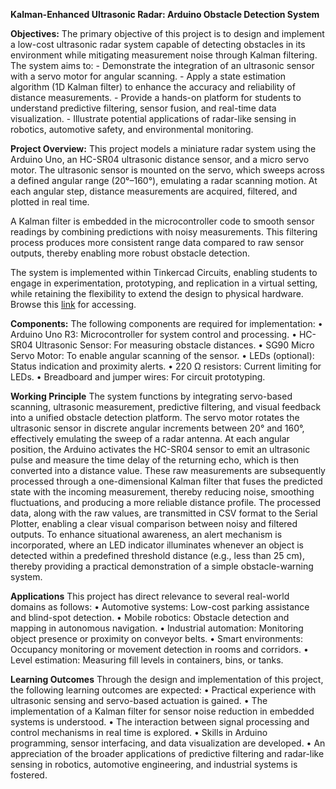 **Kalman-Enhanced Ultrasonic Radar: Arduino Obstacle Detection System**

**Objectives:**
The primary objective of this project is to design and implement a low-cost ultrasonic radar system capable of detecting obstacles in its environment while mitigating measurement noise through Kalman filtering. The system aims to:
      	- Demonstrate the integration of an ultrasonic sensor with a servo motor for angular scanning.
    	- Apply a state estimation algorithm (1D Kalman filter) to enhance the accuracy and reliability of distance measurements.
    	- Provide a hands-on platform for students to understand predictive filtering, sensor fusion, and real-time data visualization.
    	- Illustrate potential applications of radar-like sensing in robotics, automotive safety, and environmental monitoring.

**Project Overview:**
This project models a miniature radar system using the Arduino Uno, an HC-SR04 ultrasonic distance sensor, and a micro servo motor. The ultrasonic sensor is mounted on the servo, which sweeps across a defined angular range (20°–160°), emulating a radar scanning motion. At each angular step, distance measurements are acquired, filtered, and plotted in real time.

A Kalman filter is embedded in the microcontroller code to smooth sensor readings by combining predictions with noisy measurements. This filtering process produces more consistent range data compared to raw sensor outputs, thereby enabling more robust obstacle detection.

The system is implemented within Tinkercad Circuits, enabling students to engage in experimentation, prototyping, and replication in a virtual setting, while retaining the flexibility to extend the design to physical hardware. Browse this [link](https://www.tinkercad.com/things/7kQgTeDa8EL-ultrasonickalmanradar) for accessing.

**Components:**
The following components are required for implementation:
	•	Arduino Uno R3: Microcontroller for system control and processing.
	•	HC-SR04 Ultrasonic Sensor: For measuring obstacle distances.
	•	SG90 Micro Servo Motor: To enable angular scanning of the sensor.
	•	LEDs (optional): Status indication and proximity alerts.
	•	220 Ω resistors: Current limiting for LEDs.
	•	Breadboard and jumper wires: For circuit prototyping.

**Working Principle**
The system functions by integrating servo-based scanning, ultrasonic measurement, predictive filtering, and visual feedback into a unified obstacle detection platform. The servo motor rotates the ultrasonic sensor in discrete angular increments between 20° and 160°, effectively emulating the sweep of a radar antenna. At each angular position, the Arduino activates the HC-SR04 sensor to emit an ultrasonic pulse and measure the time delay of the returning echo, which is then converted into a distance value. These raw measurements are subsequently processed through a one-dimensional Kalman filter that fuses the predicted state with the incoming measurement, thereby reducing noise, smoothing fluctuations, and producing a more reliable distance profile. The processed data, along with the raw values, are transmitted in CSV format to the Serial Plotter, enabling a clear visual comparison between noisy and filtered outputs. To enhance situational awareness, an alert mechanism is incorporated, where an LED indicator illuminates whenever an object is detected within a predefined threshold distance (e.g., less than 25 cm), thereby providing a practical demonstration of a simple obstacle-warning system.

**Applications**
This project has direct relevance to several real-world domains as follows:
	•	Automotive systems: Low-cost parking assistance and blind-spot detection.
	•	Mobile robotics: Obstacle detection and mapping in autonomous navigation.
	•	Industrial automation: Monitoring object presence or proximity on conveyor belts.
	•	Smart environments: Occupancy monitoring or movement detection in rooms and corridors.
	•	Level estimation: Measuring fill levels in containers, bins, or tanks.

**Learning Outcomes**
Through the design and implementation of this project, the following learning outcomes are expected:
	•	Practical experience with ultrasonic sensing and servo-based actuation is gained.
	•	The implementation of a Kalman filter for sensor noise reduction in embedded systems is understood.
	•	The interaction between signal processing and control mechanisms in real time is explored.
	•	Skills in Arduino programming, sensor interfacing, and data visualization are developed.
	•	An appreciation of the broader applications of predictive filtering and radar-like sensing in robotics, automotive engineering, and industrial systems is fostered.


